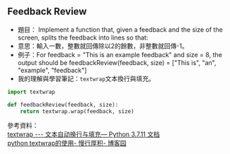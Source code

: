 ## Feedback Review
* 題目： Implement a function that, given a feedback and the size of the screen, splits the feedback into lines so that:
* 意思：輸入一數，整數就回傳除以2的餘數，非整數就回傳-1。
* 例子：For feedback = "This is an example feedback" and size = 8, the output should be feedbackReview(feedback, size) = ["This is", "an", "example", "feedback"]
* 我的理解與學習筆記：`textwrap`文本換行與填充。

```Python
import textwrap

def feedbackReview(feedback, size):
    return textwrap.wrap(feedback, size)
```
參考資料：    
[textwrap --- 文本自动换行与填充— Python 3.7.11 文档](https://docs.python.org/zh-cn/3.7/library/textwrap.html#textwrap.TextWrapper.wrap)    
[python textwrap的使用- 慢行厚积- 博客园](https://www.cnblogs.com/wanghui-garcia/p/10664186.html)
